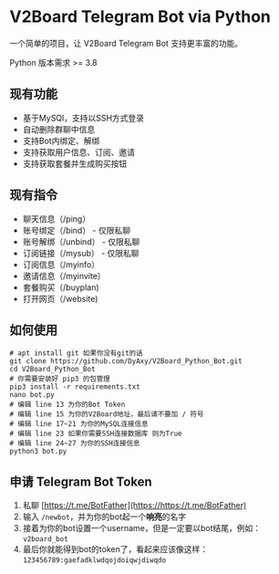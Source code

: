# V2Board Telegram Bot via Python

一个简单的项目，让 V2Board Telegram Bot 支持更丰富的功能。

Python 版本需求 >= 3.8

## 现有功能
- 基于MySQl，支持以SSH方式登录
- 自动删除群聊中信息
- 支持Bot内绑定、解绑
- 支持获取用户信息、订阅、邀请
- 支持获取套餐并生成购买按钮

## 现有指令
- 聊天信息（/ping）
- 账号绑定（/bind） - 仅限私聊
- 账号解绑（/unbind） - 仅限私聊
- 订阅链接（/mysub） - 仅限私聊
- 订阅信息（/myinfo）
- 邀请信息（/myinvite）
- 套餐购买（/buyplan)
- 打开网页（/website)

## 如何使用

```
# apt install git 如果你没有git的话
git clone https://github.com/DyAxy/V2Board_Python_Bot.git
cd V2Board_Python_Bot
# 你需要安装好 pip3 的包管理
pip3 install -r requirements.txt
nano bot.py
# 编辑 line 13 为你的Bot Token
# 编辑 line 15 为你的V2Board地址，最后请不要加 / 符号
# 编辑 line 17~21 为你的MySQL连接信息
# 编辑 line 23 如果你需要SSH连接数据库 则为True
# 编辑 line 24~27 为你的SSH连接信息
python3 bot.py
```

## 申请 Telegram Bot Token

1. 私聊 [https://t.me/BotFather](https://https://t.me/BotFather)
2. 输入 `/newbot`，并为你的bot起一个**响亮**的名字
3. 接着为你的bot设置一个username，但是一定要以bot结尾，例如：`v2board_bot`
4. 最后你就能得到bot的token了，看起来应该像这样：`123456789:gaefadklwdqojdoiqwjdiwqdo`